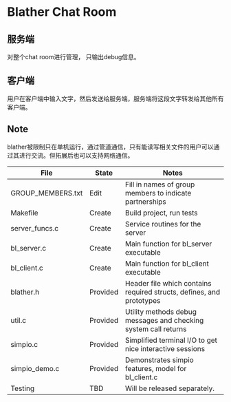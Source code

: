 # Blather Chat Room

## 服务端

对整个chat room进行管理， 只输出debug信息。

## 客户端

用户在客户端中输入文字，然后发送给服务端，服务端将这段文字转发给其他所有客户端。

## Note

blather被限制只在单机运行，通过管道通信，只有能读写相关文件的用户可以通过其进行交流。但拓展后也可以支持网络通信。

| File              | State    | Notes                                                                |
| ----------------- | -------- | -------------------------------------------------------------------- |
| GROUP_MEMBERS.txt | Edit     | Fill in names of group members to indicate partnerships              |
| Makefile           | Create   | Build project, run tests                                             |
| server_funcs.c    | Create   | Service routines for the server                                      |
| bl_server.c       | Create   | Main function for bl_server executable                               |
| bl_client.c       | Create   | Main function for bl_client executable                               |
| blather.h         | Provided | Header file which contains required structs, defines, and prototypes   |
| util.c            | Provided | Utility methods debug messages and checking system call returns      |
| simpio.c          | Provided | Simplified terminal I/O to get nice interactive sessions              |
| simpio_demo.c     | Provided | Demonstrates simpio features, model for bl_client.c                  |
| Testing           | TBD      | Will be released separately.                                         |